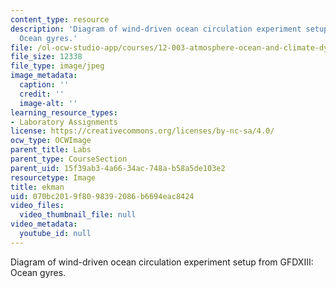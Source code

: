 ```yaml
---
content_type: resource
description: 'Diagram of wind-driven ocean circulation experiment setup from GFDXIII:
  Ocean gyres.'
file: /ol-ocw-studio-app/courses/12-003-atmosphere-ocean-and-climate-dynamics-fall-2008/070bc2019f8098392086b6694eac8424_ekman.jpg
file_size: 12338
file_type: image/jpeg
image_metadata:
  caption: ''
  credit: ''
  image-alt: ''
learning_resource_types:
- Laboratory Assignments
license: https://creativecommons.org/licenses/by-nc-sa/4.0/
ocw_type: OCWImage
parent_title: Labs
parent_type: CourseSection
parent_uid: 15f39ab3-4a66-34ac-748a-b58a5de103e2
resourcetype: Image
title: ekman
uid: 070bc201-9f80-9839-2086-b6694eac8424
video_files:
  video_thumbnail_file: null
video_metadata:
  youtube_id: null
---
```

Diagram of wind-driven ocean circulation experiment setup from GFDXIII: Ocean gyres.